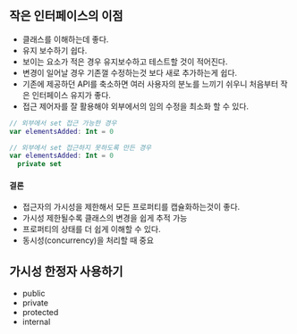 ## 작은 인터페이스의 이점
- 클래스를 이해하는데 좋다.
- 유지 보수하기 쉽다.
- 보이는 요소가 적은 경우 유지보수하고 테스트할 것이 적어진다.
- 변경이 일어날 경우 기존껄 수정하는것 보다 새로 추가하는게 쉽다.
- 기존에 제공하던 API를 축소하면 여러 사용자의 분노를 느끼기 쉬우니 처음부터 작은 인터페이스 유지가 좋다.
- 접근 제어자를 잘 활용해야 외부에서의 임의 수정을 최소화 할 수 있다.

```kotlin
// 외부에서 set 접근 가능한 경우
var elementsAdded: Int = 0

// 외부에서 set 접근하지 못하도록 만든 경우
var elementsAdded: Int = 0
  private set
```

#### 결론
- 접근자의 가시성을 제한해서 모든 프로퍼티를 캡슐화하는것이 좋다.
- 가시성 제한될수록 클래스의 변경을 쉽게 추적 가능
- 프로퍼티의 상태를 더 쉽게 이해할 수 있다.
- 동시성(concurrency)을 처리할 때 중요

## 가시성 한정자 사용하기
- public
- private
- protected
- internal
